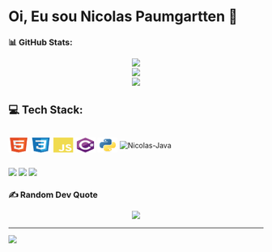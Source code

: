 # Oi, Eu sou Nicolas Paumgartten 👋
  
### 📊 GitHub Stats:
<div align="center">
  
![](https://github-readme-stats.vercel.app/api?username=NicolasPaumgartten&theme=dracula&hide_border=false&include_all_commits=false&count_private=false)<br/>
![](https://github-readme-streak-stats.herokuapp.com/?user=NicolasPaumgartten&theme=dracula&hide_border=false)<br/>
![](https://github-readme-stats.vercel.app/api/top-langs/?username=NicolasPaumgartten&theme=dracula&hide_border=false&include_all_commits=false&count_private=false&layout=compact)

</div>

## 💻 Tech Stack:

<div style="display: inline_block"><br>
  <img align="center" alt="Nicolas-HTML" height="30" width="40" src="https://raw.githubusercontent.com/devicons/devicon/master/icons/html5/html5-original.svg">
  <img align="center" alt="Nicolas-CSS" height="30" width="40" src="https://raw.githubusercontent.com/devicons/devicon/master/icons/css3/css3-original.svg">
  <img align="center" alt="Nicolas-Js" height="30" width="40" src="https://raw.githubusercontent.com/devicons/devicon/master/icons/javascript/javascript-plain.svg">
  <img align="center" alt="Nicolas-Csharp" height="30" width="40" src="https://raw.githubusercontent.com/devicons/devicon/master/icons/csharp/csharp-original.svg">
  <img align="center" alt="Nicolas-Python" height="30" width="40" src="https://raw.githubusercontent.com/devicons/devicon/master/icons/python/python-original.svg">
  <img align="center" alt="Nicolas-Java" height="30" width="40" src="https://user-images.githubusercontent.com/115207095/204962577-1b17aa04-80a6-4df6-b6f5-846e495da8f6.png">

</div>

##

<div> 
  <a href="https://instagram.com/nicolaspaumgartten/" target="_blank"><img src="https://img.shields.io/badge/-Instagram-%23E4405F?style=for-the-badge&logo=instagram&logoColor=white" target="_blank"></a>
  <a href="https://www.linkedin.com/in/nicolas-paumgartten/" target="_blank"><img src="https://img.shields.io/badge/-LinkedIn-%230077B5?style=for-the-badge&logo=linkedin&logoColor=white" target="_blank"></a> 
   <a href = "mailto:nicolaspaumgartten@gmail.com"><img src="https://img.shields.io/badge/-Gmail-%23333?style=for-the-badge&logo=gmail&logoColor=white" target="_blank"></a>


### ✍️ Random Dev Quote
  <div align="center">
    
![](https://quotes-github-readme.vercel.app/api?type=horizontal&theme=radical)
  
  </div>
  
---
[![](https://visitcount.itsvg.in/api?id=NicolasPaumgartten&icon=0&color=0)](https://visitcount.itsvg.in)
